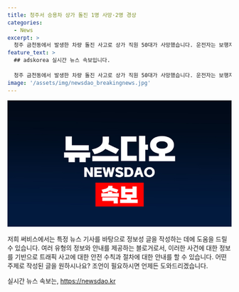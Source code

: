 ```yaml
---
title: 청주서 승용차 상가 돌진 1명 사망·2명 경상
categories:
  - News
excerpt: >
  청주 금천동에서 발생한 차량 돌진 사고로 상가 직원 50대가 사망했습니다. 운전자는 보행자 피하다 사고를 낸 것으로 진술했으며, 보행자 10대와 운전자 20대는 경상을 입었습니다. 경찰은 블랙박스와 CCTV 자료를 조사 중이며, 사고 원인을 밝히고 있습니다.
feature_text: >
  ## adskorea 실시간 뉴스 속보입니다.

  청주 금천동에서 발생한 차량 돌진 사고로 상가 직원 50대가 사망했습니다. 운전자는 보행자 피하다 사고를 낸 것으로 진술했으며, 보행자 10대와 운전자 20대는 경상을 입었습니다. 경찰은 블랙박스와 CCTV 자료를 조사 중이며, 사고 원인을 밝히고 있습니다.
image: '/assets/img/newsdao_breakingnews.jpg'
---
```


<p><img src="/assets/img/newsdao_breakingnews.jpg" alt="adskorea 속보" /></p>

<p>저희 써비스에서는 특정 뉴스 기사를 바탕으로 정보성 글을 작성하는 데에 도움을 드릴 수 있습니다. 여러 유형의 정보와 안내를 제공하는 블로거로서, 이러한 사건에 대한 정보를 기반으로 트래픽 사고에 대한 안전 수칙과 절차에 대한 안내를 할 수 있습니다. 어떤 주제로 작성된 글을 원하시나요? 조언이 필요하시면 언제든 도와드리겠습니다.</p>
실시간 뉴스 속보는, <a href="https://newsdao.kr" rel="dofollow">https://newsdao.kr</a>


